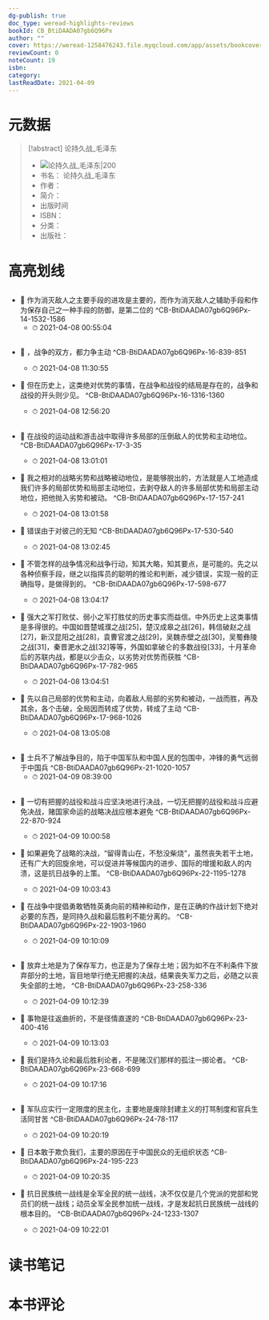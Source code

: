 ```yaml
---
dg-publish: true
doc_type: weread-highlights-reviews
bookId: CB_BtiDAADA07gb6Q96Px
author: ""
cover: https://weread-1258476243.file.myqcloud.com/app/assets/bookcover/book_cover_default_imported_02.png
reviewCount: 0
noteCount: 19
isbn: 
category: 
lastReadDate: 2021-04-09
---
```

# 元数据
> [!abstract] 论持久战_毛泽东
> - ![ 论持久战_毛泽东|200](https://weread-1258476243.file.myqcloud.com/app/assets/bookcover/book_cover_default_imported_02.png)
> - 书名： 论持久战_毛泽东
> - 作者： 
> - 简介： 
> - 出版时间 
> - ISBN： 
> - 分类： 
> - 出版社： 

# 高亮划线

## 


- 📌 作为消灭敌人之主要手段的进攻是主要的，而作为消灭敌人之辅助手段和作为保存自己之一种手段的防御，是第二位的 ^CB-BtiDAADA07gb6Q96Px-14-1532-1586
    - ⏱ 2021-04-08 00:55:04 
## 


- 📌 ，战争的双方，都力争主动 ^CB-BtiDAADA07gb6Q96Px-16-839-851
    - ⏱ 2021-04-08 11:30:55 

- 📌 但在历史上，这类绝对优势的事情，在战争和战役的结局是存在的，战争和战役的开头则少见。 ^CB-BtiDAADA07gb6Q96Px-16-1316-1360
    - ⏱ 2021-04-08 12:56:20 
## 


- 📌 在战役的运动战和游击战中取得许多局部的压倒敌人的优势和主动地位。 ^CB-BtiDAADA07gb6Q96Px-17-3-35
    - ⏱ 2021-04-08 13:01:01 

- 📌 我之相对的战略劣势和战略被动地位，是能够脱出的，方法就是人工地造成我们许多的局部优势和局部主动地位，去剥夺敌人的许多局部优势和局部主动地位，把他抛入劣势和被动。 ^CB-BtiDAADA07gb6Q96Px-17-157-241
    - ⏱ 2021-04-08 13:01:58 

- 📌 错误由于对彼己的无知 ^CB-BtiDAADA07gb6Q96Px-17-530-540
    - ⏱ 2021-04-08 13:02:45 

- 📌 不管怎样的战争情况和战争行动，知其大略，知其要点，是可能的。先之以各种侦察手段，继之以指挥员的聪明的推论和判断，减少错误，实现一般的正确指导，是做得到的。 ^CB-BtiDAADA07gb6Q96Px-17-598-677
    - ⏱ 2021-04-08 13:04:17 

- 📌 强大之军打败仗、弱小之军打胜仗的历史事实而益信。中外历史上这类事情是多得很的。中国如晋楚城濮之战[25]，楚汉成皋之战[26]，韩信破赵之战[27]，新汉昆阳之战[28]，袁曹官渡之战[29]，吴魏赤壁之战[30]，吴蜀彝陵之战[31]，秦晋淝水之战[32]等等，外国如拿破仑的多数战役[33]，十月革命后的苏联内战，都是以少击众，以劣势对优势而获胜 ^CB-BtiDAADA07gb6Q96Px-17-782-965
    - ⏱ 2021-04-08 13:04:51 

- 📌 先以自己局部的优势和主动，向着敌人局部的劣势和被动，一战而胜，再及其余，各个击破，全局因而转成了优势，转成了主动 ^CB-BtiDAADA07gb6Q96Px-17-968-1026
    - ⏱ 2021-04-08 13:05:08 
## 


- 📌 士兵不了解战争目的，陷于中国军队和中国人民的包围中，冲锋的勇气远弱于中国兵 ^CB-BtiDAADA07gb6Q96Px-21-1020-1057
    - ⏱ 2021-04-09 08:39:00 
## 


- 📌 一切有把握的战役和战斗应坚决地进行决战，一切无把握的战役和战斗应避免决战，赌国家命运的战略决战应根本避免 ^CB-BtiDAADA07gb6Q96Px-22-870-924
    - ⏱ 2021-04-09 10:00:58 

- 📌 如果避免了战略的决战，“留得青山在，不愁没柴烧”，虽然丧失若干土地，还有广大的回旋余地，可以促进并等候国内的进步、国际的增援和敌人的内溃，这是抗日战争的上策。 ^CB-BtiDAADA07gb6Q96Px-22-1195-1278
    - ⏱ 2021-04-09 10:03:43 

- 📌 在战争中提倡勇敢牺牲英勇向前的精神和动作，是在正确的作战计划下绝对必要的东西，是同持久战和最后胜利不能分离的。 ^CB-BtiDAADA07gb6Q96Px-22-1903-1960
    - ⏱ 2021-04-09 10:10:09 
## 


- 📌 放弃土地是为了保存军力，也正是为了保存土地；因为如不在不利条件下放弃部分的土地，盲目地举行绝无把握的决战，结果丧失军力之后，必随之以丧失全部的土地， ^CB-BtiDAADA07gb6Q96Px-23-258-336
    - ⏱ 2021-04-09 10:12:39 

- 📌 事物是往返曲折的，不是径情直遂的 ^CB-BtiDAADA07gb6Q96Px-23-400-416
    - ⏱ 2021-04-09 10:13:03 

- 📌 我们是持久论和最后胜利论者，不是赌汉们那样的孤注一掷论者。 ^CB-BtiDAADA07gb6Q96Px-23-668-699
    - ⏱ 2021-04-09 10:17:16 
## 


- 📌 军队应实行一定限度的民主化，主要地是废除封建主义的打骂制度和官兵生活同甘苦 ^CB-BtiDAADA07gb6Q96Px-24-78-117
    - ⏱ 2021-04-09 10:20:19 

- 📌 日本敢于欺负我们，主要的原因在于中国民众的无组织状态 ^CB-BtiDAADA07gb6Q96Px-24-195-223
    - ⏱ 2021-04-09 10:20:35 

- 📌 抗日民族统一战线是全军全民的统一战线，决不仅仅是几个党派的党部和党员们的统一战线；动员全军全民参加统一战线，才是发起抗日民族统一战线的根本目的。 ^CB-BtiDAADA07gb6Q96Px-24-1233-1307
    - ⏱ 2021-04-09 10:22:01 
# 读书笔记

# 本书评论
